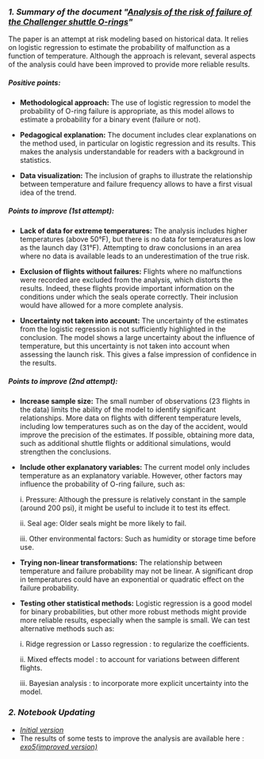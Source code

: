 ### *1. Summary of the document "[Analysis of the risk of failure of the Challenger shuttle O-rings](https://gitlab.inria.fr/learninglab/mooc-rr/mooc-rr-ressources/blob/master/module2/exo5/challenger_fr.pdf)"*
The paper is an attempt at risk modeling based on historical data. It relies on logistic regression to estimate the probability of malfunction as a function of temperature. Although the approach is relevant, several aspects of the analysis could have been improved to provide more reliable results.

##### Positive points:
* **Methodological approach:** The use of logistic regression to model the probability of O-ring failure is appropriate, as this model allows to estimate a probability for a binary event (failure or not).

* **Pedagogical explanation:** The document includes clear explanations on the method used, in particular on logistic regression and its results. This makes the analysis understandable for readers with a background in statistics.

* **Data visualization:** The inclusion of graphs to illustrate the relationship between temperature and failure frequency allows to have a first visual idea of ​​the trend.

##### Points to improve (1st attempt):
* **Lack of data for extreme temperatures:** The analysis includes higher temperatures (above 50°F), but there is no data for temperatures as low as the launch day (31°F). Attempting to draw conclusions in an area where no data is available leads to an underestimation of the true risk.

* **Exclusion of flights without failures:** Flights where no malfunctions were recorded are excluded from the analysis, which distorts the results. Indeed, these flights provide important information on the conditions under which the seals operate correctly. Their inclusion would have allowed for a more complete analysis.

* **Uncertainty not taken into account:** The uncertainty of the estimates from the logistic regression is not sufficiently highlighted in the conclusion. The model shows a large uncertainty about the influence of temperature, but this uncertainty is not taken into account when assessing the launch risk. This gives a false impression of confidence in the results.

##### Points to improve (2nd attempt):
* **Increase sample size:** The small number of observations (23 flights in the data) limits the ability of the model to identify significant relationships. More data on flights with different temperature levels, including low temperatures such as on the day of the accident, would improve the precision of the estimates. If possible, obtaining more data, such as additional shuttle flights or additional simulations, would strengthen the conclusions.

* **Include other explanatory variables:** The current model only includes temperature as an explanatory variable. However, other factors may influence the probability of O-ring failure, such as:

    i. Pressure: Although the pressure is relatively constant in the sample (around 200 psi), it might be useful to include it to test its effect.
  
   ii. Seal age: Older seals might be more likely to fail.
  
  iii. Other environmental factors: Such as humidity or storage time before use.
  

* **Trying non-linear transformations:** The relationship between temperature and failure probability may not be linear. A significant drop in temperatures could have an exponential or quadratic effect on the failure probability.

* **Testing other statistical methods:** Logistic regression is a good model for binary probabilities, but other more robust methods might provide more reliable results, especially when the sample is small. We can test alternative methods such as:
  
    i. Ridge regression or Lasso regression : to regularize the coefficients.

   ii. Mixed effects model : to account for variations between different flights.

  iii. Bayesian analysis : to incorporate more explicit uncertainty into the model.
  

  
### *2. Notebook Updating*
* *[Initial version](https://app-learninglab.inria.fr/moocrr/jupyter/user/9f6bea3395b39c150a1a33598f831331/notebooks/work/module2/exo5/exo5_fr.ipynb)*
* The results of some tests to improve the analysis are available here : *[exo5(improved version)](https://app-learninglab.inria.fr/moocrr/jupyter/user/9f6bea3395b39c150a1a33598f831331/notebooks/work/module2/exo5/exo5(Improved%20version).ipynb)*
